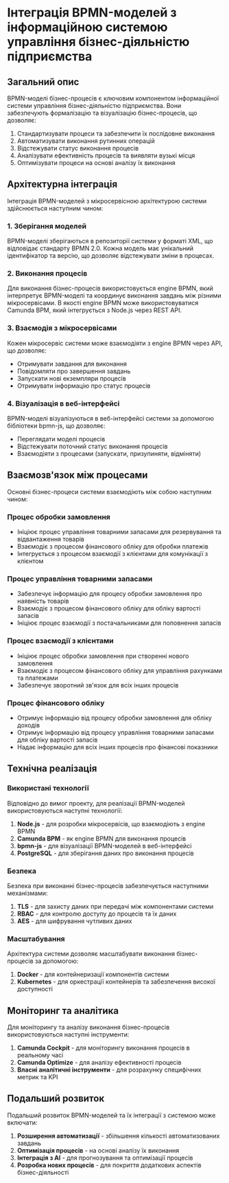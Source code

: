 # Інтеграція BPMN-моделей з інформаційною системою управління бізнес-діяльністю підприємства

## Загальний опис

BPMN-моделі бізнес-процесів є ключовим компонентом інформаційної системи управління бізнес-діяльністю підприємства. Вони забезпечують формалізацію та візуалізацію бізнес-процесів, що дозволяє:

1. Стандартизувати процеси та забезпечити їх послідовне виконання
2. Автоматизувати виконання рутинних операцій
3. Відстежувати статус виконання процесів
4. Аналізувати ефективність процесів та виявляти вузькі місця
5. Оптимізувати процеси на основі аналізу їх виконання

## Архітектурна інтеграція

Інтеграція BPMN-моделей з мікросервісною архітектурою системи здійснюється наступним чином:

### 1. Зберігання моделей

BPMN-моделі зберігаються в репозиторії системи у форматі XML, що відповідає стандарту BPMN 2.0. Кожна модель має унікальний ідентифікатор та версію, що дозволяє відстежувати зміни в процесах.

### 2. Виконання процесів

Для виконання бізнес-процесів використовується engine BPMN, який інтерпретує BPMN-моделі та координує виконання завдань між різними мікросервісами. В якості engine BPMN може використовуватися Camunda BPM, який інтегрується з Node.js через REST API.

### 3. Взаємодія з мікросервісами

Кожен мікросервіс системи може взаємодіяти з engine BPMN через API, що дозволяє:
- Отримувати завдання для виконання
- Повідомляти про завершення завдань
- Запускати нові екземпляри процесів
- Отримувати інформацію про статус процесів

### 4. Візуалізація в веб-інтерфейсі

BPMN-моделі візуалізуються в веб-інтерфейсі системи за допомогою бібліотеки bpmn-js, що дозволяє:
- Переглядати моделі процесів
- Відстежувати поточний статус виконання процесів
- Взаємодіяти з процесами (запускати, призупиняти, відміняти)

## Взаємозв'язок між процесами

Основні бізнес-процеси системи взаємодіють між собою наступним чином:

### Процес обробки замовлення
- Ініціює процес управління товарними запасами для резервування та відвантаження товарів
- Взаємодіє з процесом фінансового обліку для обробки платежів
- Інтегрується з процесом взаємодії з клієнтами для комунікації з клієнтом

### Процес управління товарними запасами
- Забезпечує інформацію для процесу обробки замовлення про наявність товарів
- Взаємодіє з процесом фінансового обліку для обліку вартості запасів
- Ініціює процес взаємодії з постачальниками для поповнення запасів

### Процес взаємодії з клієнтами
- Ініціює процес обробки замовлення при створенні нового замовлення
- Взаємодіє з процесом фінансового обліку для управління рахунками та платежами
- Забезпечує зворотний зв'язок для всіх інших процесів

### Процес фінансового обліку
- Отримує інформацію від процесу обробки замовлення для обліку доходів
- Отримує інформацію від процесу управління товарними запасами для обліку вартості запасів
- Надає інформацію для всіх інших процесів про фінансові показники

## Технічна реалізація

### Використані технології

Відповідно до вимог проекту, для реалізації BPMN-моделей використовуються наступні технології:

1. **Node.js** - для розробки мікросервісів, що взаємодіють з engine BPMN
2. **Camunda BPM** - як engine BPMN для виконання процесів
3. **bpmn-js** - для візуалізації BPMN-моделей в веб-інтерфейсі
4. **PostgreSQL** - для зберігання даних про виконання процесів

### Безпека

Безпека при виконанні бізнес-процесів забезпечується наступними механізмами:

1. **TLS** - для захисту даних при передачі між компонентами системи
2. **RBAC** - для контролю доступу до процесів та їх даних
3. **AES** - для шифрування чутливих даних

### Масштабування

Архітектура системи дозволяє масштабувати виконання бізнес-процесів за допомогою:

1. **Docker** - для контейнеризації компонентів системи
2. **Kubernetes** - для оркестрації контейнерів та забезпечення високої доступності

## Моніторинг та аналітика

Для моніторингу та аналізу виконання бізнес-процесів використовуються наступні інструменти:

1. **Camunda Cockpit** - для моніторингу виконання процесів в реальному часі
2. **Camunda Optimize** - для аналізу ефективності процесів
3. **Власні аналітичні інструменти** - для розрахунку специфічних метрик та KPI

## Подальший розвиток

Подальший розвиток BPMN-моделей та їх інтеграції з системою може включати:

1. **Розширення автоматизації** - збільшення кількості автоматизованих завдань
2. **Оптимізація процесів** - на основі аналізу їх виконання
3. **Інтеграція з AI** - для прогнозування та оптимізації процесів
4. **Розробка нових процесів** - для покриття додаткових аспектів бізнес-діяльності
